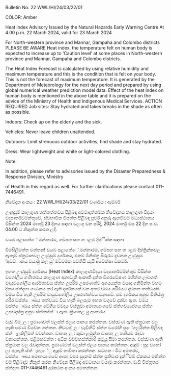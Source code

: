 Bulletin No: 22 WWL/HI/24/03/22/01

COLOR: Amber

Heat index Advisory Issued by the Natural Hazards Early Warning Centre At 4.00 p.m. 22 March 2024, valid for 23 March 2024

For North-western province and Mannar, Gampaha and Colombo districts PLEASE BE AWARE Heat index, the temperature felt on human body is expected to increase up to ‘Caution level’ at some places in North-western province and Mannar, Gampaha and Colombo districts.

The Heat Index Forecast is calculated by using relative humidity and maximum temperature and this is the condition that is felt on your body. This is not the forecast of maximum temperature. It is generated by the Department of Meteorology for the next day period and prepared by using global numerical weather prediction model data. Effect of the heat index on human body is mentioned in the above table and it is prepared on the advice of the Ministry of Health and Indigenous Medical Services. ACTION REQUIRED Job sites: Stay hydrated and takes breaks in the shade as often as possible.

Indoors: Check up on the elderly and the sick.

Vehicles: Never leave children unattended.

Outdoors: Limit strenuous outdoor activities, find shade and stay hydrated.

Dress: Wear lightweight and white or light-colored clothing.

Note:

In addition, please refer to advisories issued by the Disaster Preparedness & Response Division, Ministry

of Health in this regard as well. For further clarifications please contact 011-7446491.

නිවේදන අංකය : 22 WWL/HI/24/03/22/01 වර්ණය : ඇම්බර්

උණුසුම් කාලගුණ තත්තත්තවය පිළිබඳ අවවාදාත්තමක නිවේදනය කාලගුණ විදයා වදපාර්තවම්න්තුවේ, ස්වභාවික විපත්ත පිළිබඳ පූර්ව අනුරු ඇඟවීවම් මධ්‍යස්ථානය විසින්ත 2024 මාර්තු 23 දිනය සඳහා වලංගු වන පරිදි, 2024 මාර්තු මස 22 දින ප.ව. 04.00 ට නිකුත්ත කරන ලදී.

වයඹ පළාතේේ මන්නාරම, ගම්පහ සහ ත ාළඹ දිස්ික්ක සඳහා

විමසිලිමත්ත වන්තන! වයඹ පළාතේේ මන්නාරම, ගම්පහ සහ ත ාළඹ දිස්ත්‍රික්කවල ඇතැම් ස්ත්‍රථානවල උණුසුම් දර්ශකය, එනම් මිනිස්ත්‍ර සිරුරට දැවනන උණුසුම ‘අවධ්‍ානය වයාමු කල යුු’ මට්ටමක පවතියි යැයි අවේක්ෂා වකවර්.

ඉහත උණුසුම් දර්ශකය (Heat Index) කාලගුණවිදයා වදපාර්තවම්න්තුව විසින්ත වගෝලීය ගණිතමය කාලගුණ අනාවැකි ආකෘති දත්ත විශරවේෂණ මගින්ත ලබාගත් වායුවගෝලීය ආර්රතාවය ස්ත්‍හ උපරිම උෂරණත්ව අගයයන්ත වයාදා ගනිමින්ත වහට දිනය ස්ත්‍දහා ගණනය කර ඇති දර්ශකයක් වන අතර වමය ශරීරයට දැවනන තත්වයකි. වමය විය හැකි උපරිම වායුවගෝලීය උෂරණත්වය වනාවේ. එම දර්ශකය අනුව මිනිස්ත්‍ර ශරීර වස්ත්‍ෞඛය තත්වයට විය හැකි බලපෑම ඉහත වගුවේ දක්වා ඇත. වමය වස්ත්‍ෞඛය ස්ත්‍හ වේශීය වවදය වස්ත්‍රවා අමාතයාංශවේ ස්ත්‍හවයෝගය ස්ත්‍හ උපවදස්ත්‍ර අනුව ස්ත්‍කස්ත්‍ා ඇත. ක්‍රියාකළ යුු ආකාරය

වැඩ බිම් ුල : ප්‍රමාණවත් වලස්ත්‍ ජලය පානය කරන්තන. වස්ත්‍වණ ඇති ස්ත්‍රථාන වල හැකි පමණ විවේක ගන්තන. නිවවස් ුල : වැඩිහිටි ස්ත්‍හ වරෝගී පුේගලයින්ත පිලිබඳ ස්ත්‍ැලකිලිමත් වවන්තන. වාහන ුල : කුඩා ළමුන්ත වාහන ුල තනියම රඳවා වනායන්තන. එළිමහවන්ත : අධික වවවහස්ත්‍කාරී කටුයුු සීමා කරන්තන. වස්ත්‍වණ ඇති ස්ත්‍රථාන වල රැවඳන්තන. ප්‍රමාණවත් වලස්ත්‍ ජලය පානය කරන්තන. ඇඳුම් : සුදු වහෝ ලා පැහැති ස්ත්‍ැහැේු ඇඳුම් භාවිතා කරන්තන. සටහන : මීට අමතරව, වස්ත්‍ෞඛය අමාතයාංශවේ ආපදා වපර සුදානම් ස්ත්‍හ ප්‍රතිචාර දැක්ීවම් ඒකකය මඟින්ත වම් පිළිබඳව නිකුත් කරන නිවේදන පිලිබඳ අවධානය වයාමු කරන්තන. වැඩි විස්ත්‍රතර ස්ත්‍ඳහා 011-7446491 දුරකථන අංකය අමතන්තන.